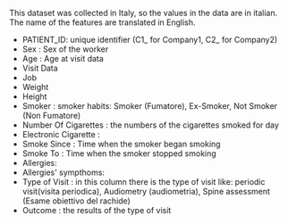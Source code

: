 This dataset was collected in Italy, so the values in the data are in italian. The name of the features are translated in English. 

* PATIENT_ID: unique identifier (C1_ for Company1, C2_ for Company2)
* Sex	: Sex of the worker
* Age	: Age at visit data
* Visit Data 
* Job	
* Weight 	
* Height 	
* Smoker : smoker habits: Smoker (Fumatore), Ex-Smoker, Not Smoker (Non Fumatore)	
* Number Of Cigarettes : the numbers of the cigarettes smoked for day
* Electronic Cigarette : 	
* Smoke Since	: Time when the smoker began smoking 
* Smoke To : Time when the smoker stopped smoking
* Allergies:	
* Allergies' sympthoms:	
* Type of Visit : in this column there is the type of visit like: periodic visit(visita periodica), Audiometry (audiometria), Spine assessment (Esame obiettivo del rachide)	
* Outcome : the results of the type of visit 
